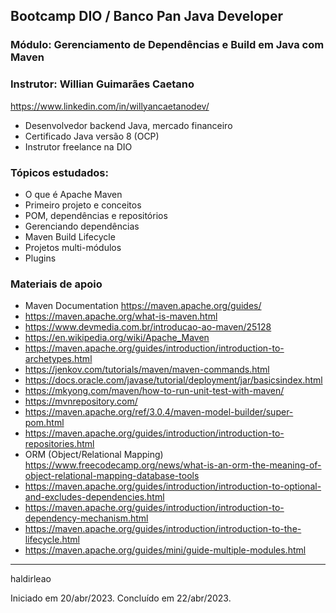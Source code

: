 ## Bootcamp DIO / Banco Pan Java Developer
### Módulo: Gerenciamento de Dependências e Build em Java com Maven
### Instrutor: Willian Guimarães Caetano
https://www.linkedin.com/in/willyancaetanodev/

- Desenvolvedor backend Java, mercado financeiro
- Certificado Java versão 8 (OCP)
- Instrutor freelance na DIO

### Tópicos estudados:
- O que é Apache Maven
- Primeiro projeto e conceitos
- POM, dependências e repositórios
- Gerenciando dependências
- Maven Build Lifecycle
- Projetos multi-módulos
- Plugins

### Materiais de apoio
- Maven Documentation https://maven.apache.org/guides/
- https://maven.apache.org/what-is-maven.html
- https://www.devmedia.com.br/introducao-ao-maven/25128
- https://en.wikipedia.org/wiki/Apache_Maven
- https://maven.apache.org/guides/introduction/introduction-to-archetypes.html
- https://jenkov.com/tutorials/maven/maven-commands.html
- https://docs.oracle.com/javase/tutorial/deployment/jar/basicsindex.html
- https://mkyong.com/maven/how-to-run-unit-test-with-maven/
- https://mvnrepository.com/
- https://maven.apache.org/ref/3.0.4/maven-model-builder/super-pom.html
- https://maven.apache.org/guides/introduction/introduction-to-repositories.html
- ORM (Object/Relational Mapping) https://www.freecodecamp.org/news/what-is-an-orm-the-meaning-of-object-relational-mapping-database-tools
- https://maven.apache.org/guides/introduction/introduction-to-optional-and-excludes-dependencies.html 
- https://maven.apache.org/guides/introduction/introduction-to-dependency-mechanism.html
- https://maven.apache.org/guides/introduction/introduction-to-the-lifecycle.html
- https://maven.apache.org/guides/mini/guide-multiple-modules.html

---
haldirleao

Iniciado em 20/abr/2023. Concluído em 22/abr/2023.
